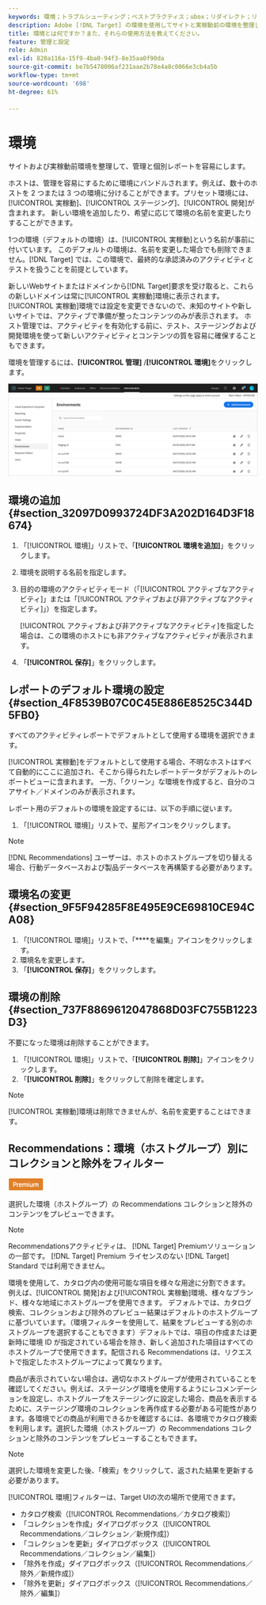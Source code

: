 ```yaml
---
keywords: 環境；トラブルシューティング；ベストプラクティス；ubox；リダイレクト；リダイレクト；ホワイトリスト；ブラックリスト；ブロックリスト;許可リストの登録
description: Adobe [!DNL Target] の環境を使用してサイトと実稼動前の環境を整理し、管理と個別のレポートを容易におこなえるようにする方法を説明します。
title: 環境とは何ですか？また、それらの使用方法を教えてください。
feature: 管理と設定
role: Admin
exl-id: 820a116a-15f9-4ba0-94f3-8e35aa0f90da
source-git-commit: be7b5478006af231aae2b78e4a8c0066e3cb4a5b
workflow-type: tm+mt
source-wordcount: '698'
ht-degree: 61%

---
```


# 環境

サイトおよび実稼動前環境を整理して、管理と個別レポートを容易にします。

ホストは、管理を容易にするために環境にバンドルされます。例えば、数十のホストを 2 つまたは 3 つの環境に分けることができます。プリセット環境には、[!UICONTROL 実稼動]、[!UICONTROL ステージング]、[!UICONTROL 開発]が含まれます。 新しい環境を追加したり、希望に応じて環境の名前を変更したりすることができます。

1つの環境（デフォルトの環境）は、[!UICONTROL 実稼動]という名前が事前に付いています。 このデフォルトの環境は、名前を変更した場合でも削除できません。[!DNL Target] では、この環境で、最終的な承認済みのアクティビティとテストを扱うことを前提としています。

新しいWebサイトまたはドメインから[!DNL Target]要求を受け取ると、これらの新しいドメインは常に[!UICONTROL 実稼動]環境に表示されます。 [!UICONTROL 実稼動]環境では設定を変更できないので、未知のサイトや新しいサイトでは、アクティブで準備が整ったコンテンツのみが表示されます。 ホスト管理では、アクティビティを有効化する前に、テスト、ステージングおよび開発環境を使って新しいアクティビティとコンテンツの質を容易に確保することもできます。

環境を管理するには、**[!UICONTROL 管理]** /**[!UICONTROL 環境]**&#x200B;をクリックします。

![環境リスト](/help/administrating-target/assets/environments.png)

## 環境の追加 {#section_32097D0993724DF3A202D164D3F18674}

1. 「[!UICONTROL 環境]」リストで、「**[!UICONTROL 環境を追加]**」をクリックします。
1. 環境を説明する名前を指定します。
1. 目的の環境のアクティビティモード（「[!UICONTROL アクティブなアクティビティ]」または「[!UICONTROL アクティブおよび非アクティブなアクティビティ]」）を指定します。

   [!UICONTROL アクティブおよび非アクティブなアクティビティ]を指定した場合は、この環境のホストにも非アクティブなアクティビティが表示されます。

1. 「**[!UICONTROL 保存]**」をクリックします。

## レポートのデフォルト環境の設定 {#section_4F8539B07C0C45E886E8525C344D5FB0}

すべてのアクティビティレポートでデフォルトとして使用する環境を選択できます。

[!UICONTROL 実稼動]をデフォルトとして使用する場合、不明なホストはすべて自動的にここに追加され、そこから得られたレポートデータがデフォルトのレポートビューに含まれます。 一方、「クリーン」な環境を作成すると、自分のコアサイト／ドメインのみが表示されます。

レポート用のデフォルトの環境を設定するには、以下の手順に従います。

1. 「[!UICONTROL 環境]」リストで、星形アイコンをクリックします。

>[!NOTE]
>
>[!DNL Recommendations] ユーザーは、ホストのホストグループを切り替える場合、行動データベースおよび製品データベースを再構築する必要があります。

## 環境名の変更 {#section_9F5F94285F8E495E9CE69810CE94CA08}

1. 「[!UICONTROL 環境]」リストで、「****&#x200B;を編集」アイコンをクリックします。
1. 環境名を変更します。
1. 「**[!UICONTROL 保存]**」をクリックします。

## 環境の削除 {#section_737F8869612047868D03FC755B1223D3}

不要になった環境は削除することができます。

1. 「[!UICONTROL 環境]」リストで、「**[!UICONTROL 削除]**」アイコンをクリックします。
1. 「**[!UICONTROL 削除]**」をクリックして削除を確定します。

>[!NOTE]
>
>[!UICONTROL 実稼動]環境は削除できませんが、名前を変更することはできます。

## Recommendations：環境（ホストグループ）別にコレクションと除外をフィルター

![Premium バッジ](/help/assets/premium.png)

選択した環境（ホストグループ）の Recommendations コレクションと除外のコンテンツをプレビューできます。

>[!NOTE]
>
>Recommendationsアクティビティは、 [!DNL Target] Premiumソリューションの一部です。 [!DNL Target] Premium ライセンスのない [!DNL Target] Standard では利用できません。

環境を使用して、カタログ内の使用可能な項目を様々な用途に分割できます。 例えば、[!UICONTROL 開発]および[!UICONTROL 実稼動]環境、様々なブランド、様々な地域にホストグループを使用できます。 デフォルトでは、カタログ検索、コレクションおよび除外のプレビュー結果はデフォルトのホストグループに基づいています。（環境フィルターを使用して、結果をプレビューする別のホストグループを選択することもできます）デフォルトでは、項目の作成または更新時に環境 ID が指定されている場合を除き、新しく追加された項目はすべてのホストグループで使用できます。配信される Recommendations は、リクエストで指定したホストグループによって異なります。

商品が表示されていない場合は、適切なホストグループが使用されていることを確認してください。例えば、ステージング環境を使用するようにレコメンデーションを設定し、ホストグループをステージングに設定した場合、商品を表示するために、ステージング環境のコレクションを再作成する必要がある可能性があります。各環境でどの商品が利用できるかを確認するには、各環境でカタログ検索を利用します。選択した環境（ホストグループ）の Recommendations コレクションと除外のコンテンツをプレビューすることもできます。

>[!NOTE]
>選択した環境を変更した後、「検索」をクリックして、返された結果を更新する必要があります。

[!UICONTROL 環境]フィルターは、Target UIの次の場所で使用できます。

* カタログ検索（[!UICONTROL Recommendations／カタログ検索]）
* 「コレクションを作成」ダイアログボックス（[!UICONTROL Recommendations／コレクション／新規作成]）
* 「コレクションを更新」ダイアログボックス（[!UICONTROL Recommendations／コレクション／編集]）
* 「除外を作成」ダイアログボックス（[!UICONTROL Recommendations／除外／新規作成]）
* 「除外を更新」ダイアログボックス（[!UICONTROL Recommendations／除外／編集]）
